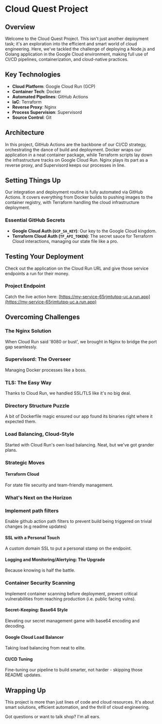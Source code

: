 # Cloud Quest Project

## Overview
Welcome to the Cloud Quest Project. This isn't just another deployment task; it's an exploration into the efficient and smart world of cloud engineering. Here, we've tackled the challenge of deploying a Node.js and Golang application in the Google Cloud environment, making full use of CI/CD pipelines, containerization, and cloud-native practices.

## Key Technologies
- **Cloud Platform**: Google Cloud Run (GCP)
- **Container Tech**: Docker
- **Automated Pipelines**: GitHub Actions
- **IaC**: Terraform
- **Reverse Proxy**: Nginx
- **Process Supervision**: Supervisord
- **Source Control**: Git

## Architecture
In this project, GitHub Actions are the backbone of our CI/CD strategy, orchestrating the dance of build and deployment. Docker wraps our application in a neat container package, while Terraform scripts lay down the infrastructure tracks on Google Cloud Run. Nginx plays its part as a reverse proxy, and Supervisord keeps our processes in line.

## Setting Things Up
Our integration and deployment routine is fully automated via GitHub Actions. It covers everything from Docker builds to pushing images to the container registry, with Terraform handling the cloud infrastructure deployment.

### Essential GitHub Secrets
- **Google Cloud Auth (`GCP_SA_KEY`)**: Our key to the Google Cloud kingdom.
- **Terraform Cloud Auth (`TF_API_TOKEN`)**: The secret sauce for Terraform Cloud interactions, managing our state file like a pro.

## Testing Your Deployment
Check out the application on the Cloud Run URL and give those service endpoints a run for their money.

### Project Endpoint
Catch the live action here: [https://my-service-65rjmtutpq-uc.a.run.app](https://my-service-65rjmtutpq-uc.a.run.app)

## Overcoming Challenges

### The Nginx Solution
When Cloud Run said '8080 or bust', we brought in Nginx to bridge the port gap seamlessly.

### Supervisord: The Overseer
Managing Docker processes like a boss.

### TLS: The Easy Way
Thanks to Cloud Run, we handled SSL/TLS like it's no big deal.

### Directory Structure Puzzle
A bit of Dockerfile magic ensured our app found its binaries right where it expected them.

### Load Balancing, Cloud-Style
Started with Cloud Run's own load balancing. Neat, but we've got grander plans.

### Strategic Moves

#### Terraform Cloud
For state file security and team-friendly management.

### What's Next on the Horizon

### Implement path filters
Enable github action path filters to prevent build being triggered on trivial changes (e.g readme updates)

#### SSL with a Personal Touch
A custom domain SSL to put a personal stamp on the endpoint.

#### Logging and Monitoring/Alertying: The Upgrade
Because knowing is half the battle.

### Container Security Scanning
Implement container scanning before deployment, prevent critical vulnerabilities from reaching production (i.e. public facing vulns).

#### Secret-Keeping: Base64 Style
Elevating our secret management game with base64 encoding and decoding.

#### Google Cloud Load Balancer
Taking load balancing from neat to elite.

#### CI/CD Tuning
Fine-tuning our pipeline to build smarter, not harder - skipping those README updates.

## Wrapping Up
This project is more than just lines of code and cloud resources. It's about smart solutions, efficient automation, and the thrill of cloud engineering. 

Got questions or want to talk shop? I'm all ears.

